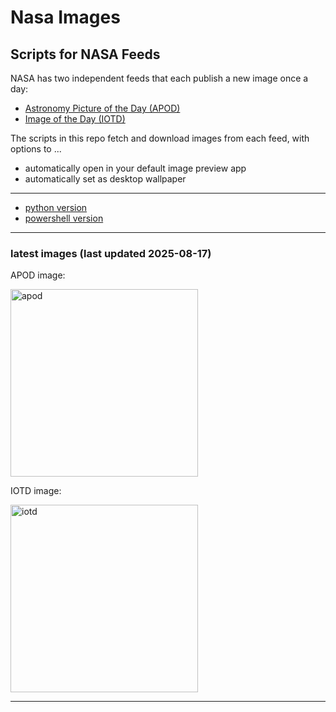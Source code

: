 # Nasa Images

## Scripts for NASA Feeds

NASA has two independent feeds that each publish a new image once a day:

- [Astronomy Picture of the Day (APOD)](https://apod.nasa.gov/apod/)
- [Image of the Day (IOTD)](https://www.nasa.gov/image-of-the-day/)

The scripts in this repo fetch and download images from each feed, with options to ...

- automatically open in your default image preview app
- automatically set as desktop wallpaper

---

- [python version](./python/README.md)
- [powershell version](./powershell/README.md)

---

### latest images (last updated 2025-08-17)

APOD image:

<a href="https://apod.nasa.gov/apod/image/2508/asperatus_priester_1024.jpg"><img alt="apod" src="https://apod.nasa.gov/apod/image/2508/asperatus_priester_1024.jpg" height="300" /></a>

IOTD image:

<a href="https://www.nasa.gov/image-detail/max/"><img alt="iotd" src="https://www.nasa.gov/wp-content/uploads/2025/08/31581057184-7fc34ef213-o.jpg" height="300" /></a>

---
